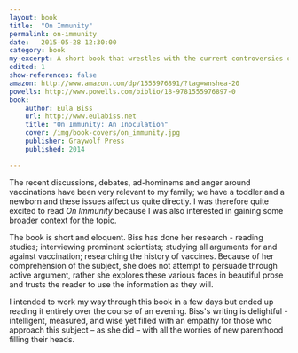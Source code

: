 ```yaml
---
layout: book
title:  "On Immunity"
permalink: on-immunity
date:   2015-05-28 12:30:00
category: book
my-excerpt: A short book that wrestles with the current controversies over vaccinations by contextualizing it in the larger history of vaccination and illness. Quick to read with plenty to think on.
edited: 1
show-references: false
amazon: http://www.amazon.com/dp/1555976891/?tag=wnshea-20
powells: http://www.powells.com/biblio/18-9781555976897-0
book:
    author: Eula Biss
    url: http://www.eulabiss.net
    title: "On Immunity: An Inoculation"
    cover: /img/book-covers/on_immunity.jpg
    publisher: Graywolf Press
    published: 2014

---
```


The recent discussions, debates, ad-hominems and anger around vaccinations have been very relevant to my family; we have a toddler and a newborn and these issues affect us quite directly. I was therefore quite excited to read _On Immunity_ because I was also interested in gaining some broader context for the topic.

The book is short and eloquent. Biss has done her research - reading studies; interviewing prominent scientists; studying all arguments for and against vaccination; researching the history of vaccines. Because of her comprehension of the subject, she does not attempt to persuade through active argument, rather she explores these various faces in beautiful prose and trusts the reader to use the information as they will.

I intended to work my way through this book in a few days but ended up reading it entirely over the course of an evening. Biss's writing is delightful - intelligent, measured, and wise yet filled with an empathy for those who approach this subject – as she did – with all the worries of new parenthood filling their heads.
